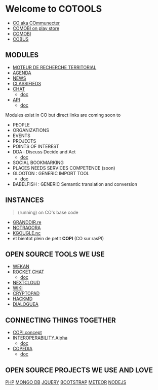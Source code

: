 # Welcome to COTOOLS 

- [CO aka COmmunecter](https://communecter.org) 
- [COMOBI on play store](https://play.google.com/store/apps/details?id=org.communecter.mobile&hl=fr) 
- [COMOBI](https://co-mobi.communecter.org) 
- [COBUS](https://www.communecter.org/#cobusAfnic) 

## MODULES
- [MOTEUR DE RECHERCHE TERRITORIAL](https://www.communecter.org/#search) 
- [AGENDA](https://www.communecter.org/#agenda) 
- [NEWS](https://www.communecter.org/#live) 
- [CLASSIFIEDS](https://www.communecter.org/#annonces) 
- [CHAT](http://chat.communecter.org)
    + [doc](https://wiki.communecter.org/fr/chat-de-discussions.html)
- [API](https://www.communecter.org/api)
    + [doc](https://wiki.communecter.org/fr/documentation-de-l%27api.html)

Modules exist in CO but direct links are coming soon to
- PEOPLE 
- ORGANIZATIONS
- EVENTS
- PROJECTS
- POINTS OF INTEREST
- DDA : Discuss Decide and Act 
    + [doc](https://wiki.communecter.org/fr/espace-coop%C3%A9ratif.html)
- SOCIAL BOOKMARKING
- PLACES NEEDS SERVICES COMPETENCE (soon)
- GLOOTON : GENERIC IMPORT TOOL
    + [doc](https://wiki.communecter.org/fr/chat-de-discussions.html)
- BABELFISH : GENERIC Semantic translation and conversion

## INSTANCES 
> (running) on CO's base code
- [GRANDDIR.re](http://www.granddir.re) 
- [NOTRAGORA](http://www.notragora.com)
- [KGOUGLE.nc](http://kgougle.nc)
- et bientot plein de petit **COPI** (CO sur rasPI)

## OPEN SOURCE TOOLS WE USE
- [WEKAN](http://wekan.communecter.org)
- [ROCKET CHAT](http://chat.communecter.org)
    + [doc](https://wiki.communecter.org/fr/chat-de-discussions.html)
- [NEXTCLOUD](http://cloud.co.tools)
- [WIKI](https://wiki.communecter.org)
- [CRYPTOPAD](http://pad.co.tools)
- [HACKMD](http://hackmd.co.tools)
- [DIALOGUEA](http://dialoguea.co.tools)


## CONNECTING THINGS TOGETHER
- [COPI.concept](https://docs.google.com/presentation/d/1efQiAdOt54_XoxJaYZPazxCK0T83jdgdmer-le9NwDY/edit#slide=id.gdd654f576_0_6)
- [INTEROPERABILITY.Alpha](communecter.org/co2/#interoperability)
    + [doc](https://wiki.communecter.org/fr/interop%C3%A9rabilit%C3%A9.html)
- [COPEDIA]()
    + [doc](https://wiki.communecter.org/fr/interop%C3%A9rabilit%C3%A9.html)

## OPEN SOURCE PROJECTS WE USE AND LOVE
[PHP]()
[MONGO DB]()
[JQUERY]()
[BOOTSTRAP]()
[METEOR]()
[NODEJS]()
